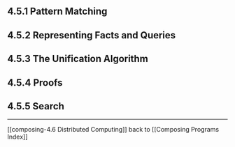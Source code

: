 ## 4.5.1 Pattern Matching

## 4.5.2 Representing Facts and Queries

## 4.5.3 The Unification Algorithm

## 4.5.4 Proofs

## 4.5.5 Search

---
[[composing-4.6 Distributed Computing]]
back to [[Composing Programs Index]]